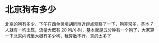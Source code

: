 # 北京狗有多少

北京的狗有多少，下午在西单灵境胡同附近蹲点观察了一下，狗非常多，基本 7 人就有一狗出现，流量大概有 20 狗/小时，基本就是五分钟有一个狗了，大家算一下北京内城里大概有多少狗，我算数不行。真的太多了

